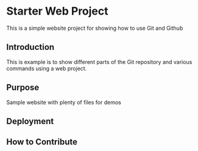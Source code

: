 # Starter Web Project

This is a simple website project for
showing how to use Git and Github

## Introduction

This is example is to show different parts
of the Git repository and various commands 
using a web project.

## Purpose

Sample website with plenty of files for demos

## Deployment

## How to Contribute